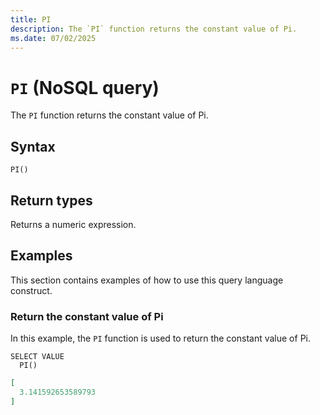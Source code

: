 ```yaml
---
title: PI
description: The `PI` function returns the constant value of Pi.
ms.date: 07/02/2025
---
```


# `PI` (NoSQL query)

The `PI` function returns the constant value of Pi.

## Syntax

```nosql
PI()
```

## Return types

Returns a numeric expression.

## Examples

This section contains examples of how to use this query language construct.

### Return the constant value of Pi

In this example, the `PI` function is used to return the constant value of Pi.

```nosql
SELECT VALUE
  PI()
```

```json
[
  3.141592653589793
]
```
